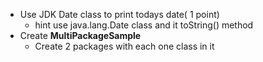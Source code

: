 * Use JDK Date class to print todays date( 1 point)
    * hint use java.lang.Date class and it toString() method  
* Create __MultiPackageSample__
    * Create 2 packages with each one class in it
